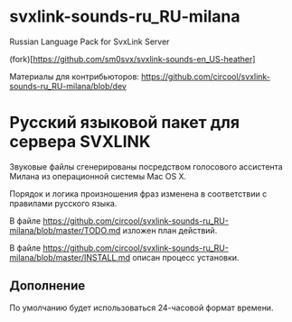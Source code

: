 # svxlink-sounds-ru_RU-milana
Russian Language Pack for SvxLink Server

(fork)[https://github.com/sm0svx/svxlink-sounds-en_US-heather]

Материалы для контрибьюторов: https://github.com/circool/svxlink-sounds-ru_RU-milana/blob/dev

Русский языковой пакет для сервера SVXLINK
==========================================

Звуковые файлы сгенерированы посредством голосового ассистента Милана из операционной системы Mac OS X. 

Порядок и логика произношения фраз изменена в соответствии с правилами русского языка.

В файле https://github.com/circool/svxlink-sounds-ru_RU-milana/blob/master/TODO.md изложен план действий.

В файле https://github.com/circool/svxlink-sounds-ru_RU-milana/blob/master/INSTALL.md описан процесс установки.

Дополнение
----------

По умолчанию будет использоваться 24-часовой формат времени.
